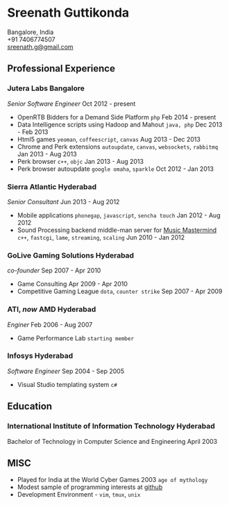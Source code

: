 # Sreenath Guttikonda
Bangalore, India  
+91 7406774507  
<sreenath.g@gmail.com>  

## Professional Experience
### Jutera Labs 				Bangalore
*Senior Software Engineer*		Oct 2012 - present  

* OpenRTB Bidders for a Demand Side Platform `php`		Feb 2014 - present  
* Data Intelligence scripts using Hadoop and Mahout `java, php`	Dec 2013 - Feb 2013  
* Html5 games `yeoman`, `coffeescript`, `canvas`	Aug 2013 - Dec 2013  
* Chrome and Perk extensions `autoupdate`, `canvas`, `websockets`, `rabbitmq` Jan 2013 - Aug 2013  
* Perk browser `c++`, `objc` 	Jan 2013 - Aug 2013  
* Perk browser autoupdate `google omaha`, `sparkle` 	Oct 2012 - Jan 2013  

### Sierra Atlantic 	Hyderabad
*Senior Consultant* 	Jun 2013 - Aug 2012  

* Mobile applications `phonegap`, `javascript`, `sencha touch`	Jan 2012 - Aug 2012  
* Sound Processing backend middle-man server for [Music Mastermind](www.musicmastermind.com) `c++`, `fastcgi`, `lame`, `streaming`, `scaling` 	Jun 2010 - Jan 2012  
### GoLive Gaming Solutions 	Hyderabad
*co-founder* 			Sep 2007 - Apr 2010  

* Game Consulting	Apr 2009 - Apr 2010  
* Competitive Gaming League `dota`, `counter strike` 	Sep 2007 - Apr 2009  
### ATI, *now* AMD	Hyderabad
*Enginer*	Feb 2006 - Aug 2007  

* Game Performance Lab `starting member`  
### Infosys 	Hyderabad
*Software Engineer*	Sep 2004 - Sep 2005  

* Visual Studio templating system `c#`  

## Education
### International Institute of Information Technology	Hyderabad
Bachelor of Technology in Computer Science and Engineering	April 2003

## MISC
* Played for India at the World Cyber Games 2003 `age of mythology`  
* Modest sample of programming interests at [github](https://github.com/ab-su-rd)  
* Development Environment - `vim`, `tmux`, `unix`
